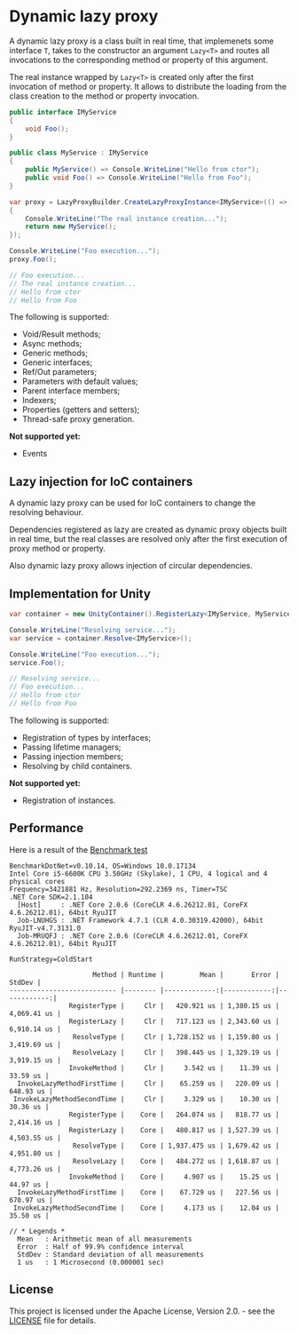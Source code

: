 # Dynamic lazy proxy

A dynamic lazy proxy is a class built in real time, that implemenets some interface `T`, takes to the constructor an argument `Lazy<T>` and routes all invocations to the corresponding method or property of this argument.

The real instance wrapped by `Lazy<T>` is created only after the first invocation of method or property. It allows to distribute the loading from the class creation to the method or property invocation.

```C#
public interface IMyService
{
	void Foo();
}

public class MyService : IMyService
{
	public MyService() => Console.WriteLine("Hello from ctor");
	public void Foo() => Console.WriteLine("Hello from Foo");
}

var proxy = LazyProxyBuilder.CreateLazyProxyInstance<IMyService>(() =>
{
	Console.WriteLine("The real instance creation...");
	return new MyService();
});

Console.WriteLine("Foo execution...");
proxy.Foo();

// Foo execution...
// The real instance creation...
// Hello from ctor
// Hello from Foo
```

The following is supported:
- Void/Result methods;
- Async methods;
- Generic methods;
- Generic interfaces;
- Ref/Out parameters;
- Parameters with default values;
- Parent interface members;
- Indexers;
- Properties (getters and setters);
- Thread-safe proxy generation.

**Not supported yet:**
- Events

## Lazy injection for IoC containers

A dynamic lazy proxy can be used for IoC containers to change the resolving behaviour.

Dependencies registered as lazy are created as dynamic proxy objects built in real time, but the real classes are resolved only after the first execution of proxy method or property.

Also dynamic lazy proxy allows injection of circular dependencies.

## Implementation for Unity

```C#
var container = new UnityContainer().RegisterLazy<IMyService, MyService>();

Console.WriteLine("Resolving service...");
var service = container.Resolve<IMyService>();

Console.WriteLine("Foo execution...");
service.Foo();

// Resolving service...
// Foo execution...
// Hello from ctor
// Hello from Foo

```

The following is supported:
- Registration of types by interfaces;
- Passing lifetime managers;
- Passing injection members;
- Resolving by child containers.

**Not supported yet:**
- Registration of instances.

## Performance

Here is a result of the [Benchmark test](https://github.com/servicetitan/lazy-proxy/blob/master/LazyProxy.Unity.Tests/UnityExtensionBenchmark.cs)

```
BenchmarkDotNet=v0.10.14, OS=Windows 10.0.17134
Intel Core i5-6600K CPU 3.50GHz (Skylake), 1 CPU, 4 logical and 4 physical cores
Frequency=3421881 Hz, Resolution=292.2369 ns, Timer=TSC
.NET Core SDK=2.1.104
  [Host]     : .NET Core 2.0.6 (CoreCLR 4.6.26212.01, CoreFX 4.6.26212.01), 64bit RyuJIT
  Job-LNUHGS : .NET Framework 4.7.1 (CLR 4.0.30319.42000), 64bit RyuJIT-v4.7.3131.0
  Job-MRUQFJ : .NET Core 2.0.6 (CoreCLR 4.6.26212.01, CoreFX 4.6.26212.01), 64bit RyuJIT

RunStrategy=ColdStart  

                     Method | Runtime |         Mean |       Error |      StdDev |
--------------------------- |-------- |-------------:|------------:|------------:|
               RegisterType |     Clr |   420.921 us | 1,380.15 us | 4,069.41 us |
               RegisterLazy |     Clr |   717.123 us | 2,343.60 us | 6,910.14 us |
                ResolveType |     Clr | 1,728.152 us | 1,159.80 us | 3,419.69 us |
                ResolveLazy |     Clr |   398.445 us | 1,329.19 us | 3,919.15 us |
               InvokeMethod |     Clr |     3.542 us |    11.39 us |    33.59 us |
  InvokeLazyMethodFirstTime |     Clr |    65.259 us |   220.09 us |   648.93 us |
 InvokeLazyMethodSecondTime |     Clr |     3.329 us |    10.30 us |    30.36 us |
               RegisterType |    Core |   264.074 us |   818.77 us | 2,414.16 us |
               RegisterLazy |    Core |   480.817 us | 1,527.39 us | 4,503.55 us |
                ResolveType |    Core | 1,937.475 us | 1,679.42 us | 4,951.80 us |
                ResolveLazy |    Core |   484.272 us | 1,618.87 us | 4,773.26 us |
               InvokeMethod |    Core |     4.907 us |    15.25 us |    44.97 us |
  InvokeLazyMethodFirstTime |    Core |    67.729 us |   227.56 us |   670.97 us |
 InvokeLazyMethodSecondTime |    Core |     4.173 us |    12.04 us |    35.50 us |

// * Legends *
  Mean   : Arithmetic mean of all measurements
  Error  : Half of 99.9% confidence interval
  StdDev : Standard deviation of all measurements
  1 us   : 1 Microsecond (0.000001 sec)
```

## License

This project is licensed under the Apache License, Version 2.0. - see the [LICENSE](https://github.com/servicetitan/lazy-proxy/blob/master/LICENSE) file for details.
